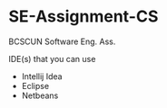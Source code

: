 # SE-Assignment-CS
BCSCUN Software Eng. Ass.

IDE(s) that you can use 
  - Intellij Idea
  - Eclipse
  - Netbeans
